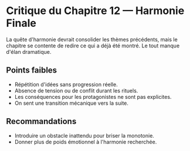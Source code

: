 # Critique du Chapitre 12 — Harmonie Finale

La quête d'harmonie devrait consolider les thèmes précédents, mais le chapitre se contente de redire ce qui a déjà été montré. Le tout manque d'élan dramatique.

## Points faibles
- Répétition d'idées sans progression réelle.
- Absence de tension ou de conflit durant les rituels.
- Les conséquences pour les protagonistes ne sont pas explicites.
- On sent une transition mécanique vers la suite.

## Recommandations
- Introduire un obstacle inattendu pour briser la monotonie.
- Donner plus de poids émotionnel à l'harmonie recherchée.
